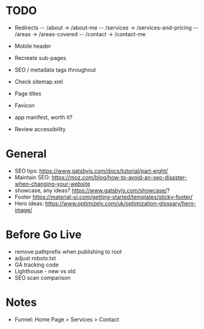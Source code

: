 # TODO
- Redirects
  -- /about -> /about-me
  -- /services -> /services-and-pricing
  -- /areas -> /areas-covered
  -- /contact -> /contact-me

- Mobile header
- Recreate sub-pages
- SEO / metadata tags throughout
- Check sitemap.xml
- Page titles
- Favicon
- app manifest, worth it?
- Review accessibility

# General
- SEO tips: https://www.gatsbyjs.com/docs/tutorial/part-eight/
- Maintain SEO: https://moz.com/blog/how-to-avoid-an-seo-disaster-when-changing-your-website
- showcase, any ideas? https://www.gatsbyjs.com/showcase/?
- Footer https://material-ui.com/getting-started/templates/sticky-footer/
- Hero ideas: https://www.optimizely.com/uk/optimization-glossary/hero-image/


# Before Go Live
- remove pathprefix when publishing to root
- adjust robots.txt
- GA tracking code
- Lighthouse - new vs old
- SEO scan comparison

# Notes
- Funnel: Home Page > Services > Contact
